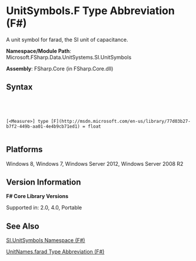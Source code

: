 # UnitSymbols.F Type Abbreviation (F#)

A unit symbol for farad, the SI unit of capacitance.

**Namespace/Module Path**: Microsoft.FSharp.Data.UnitSystems.SI.UnitSymbols

**Assembly**: FSharp.Core (in FSharp.Core.dll)


## Syntax



```




[<Measure>] type [F](http://msdn.microsoft.com/en-us/library/77d03b27-b7f2-449b-aa01-4e4b9cb71ed1) = float


```





## Platforms
Windows 8, Windows 7, Windows Server 2012, Windows Server 2008 R2


## Version Information
**F# Core Library Versions**

Supported in: 2.0, 4.0, Portable




## See Also
[SI.UnitSymbols Namespace &#40;F&#35;&#41;](SI.UnitSymbols-Namespace-%5BFSharp%5D.md)

[UnitNames.farad Type Abbreviation &#40;F&#35;&#41;](UnitNames.farad-Type-Abbreviation-%5BFSharp%5D.md)


